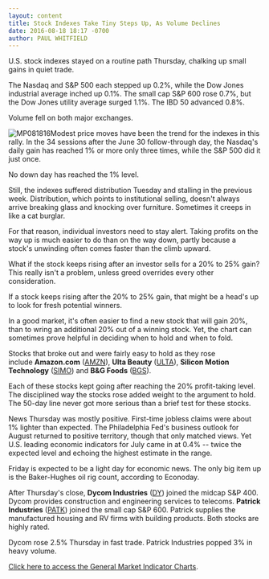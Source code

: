 ```yaml
---
layout: content
title: Stock Indexes Take Tiny Steps Up, As Volume Declines
date: 2016-08-18 18:17 -0700
author: PAUL WHITFIELD
---
```






U.S. stock indexes stayed on a routine path Thursday, chalking up small gains in quiet trade.


The Nasdaq and S&P 500 each stepped up 0.2%, while the Dow Jones industrial average inched up 0.1%. The small cap S&P 600 rose 0.7%, but the Dow Jones utility average surged 1.1%. The IBD 50 advanced 0.8%.


Volume fell on both major exchanges.


![MP081816](https://www.investors.com/wp-content/uploads/2016/08/MP081816-1.jpg)Modest price moves have been the trend for the indexes in this rally. In the 34 sessions after the June 30 follow-through day, the Nasdaq's daily gain has reached 1% or more only three times, while the S&P 500 did it just once.


No down day has reached the 1% level.


Still, the indexes suffered distribution Tuesday and stalling in the previous week. Distribution, which points to institutional selling, doesn't always arrive breaking glass and knocking over furniture. Sometimes it creeps in like a cat burglar.


For that reason, individual investors need to stay alert. Taking profits on the way up is much easier to do than on the way down, partly because a stock's unwinding often comes faster than the climb upward.


What if the stock keeps rising after an investor sells for a 20% to 25% gain? This really isn't a problem, unless greed overrides every other consideration.


If a stock keeps rising after the 20% to 25% gain, that might be a head's up to look for fresh potential winners.


In a good market, it's often easier to find a new stock that will gain 20%, than to wring an additional 20% out of a winning stock. Yet, the chart can sometimes prove helpful in deciding when to hold and when to fold.


Stocks that broke out and were fairly easy to hold as they rose include **Amazon.com** ([AMZN](https://research.investors.com/quote.aspx?symbol=AMZN)), **Ulta Beauty** ([ULTA](https://research.investors.com/quote.aspx?symbol=ULTA)), **Silicon Motion Technology** ([SIMO](https://research.investors.com/quote.aspx?symbol=SIMO)) and **B&G Foods** ([BGS](https://research.investors.com/quote.aspx?symbol=BGS)).



Each of these stocks kept going after reaching the 20% profit-taking level. The disciplined way the stocks rose added weight to the argument to hold. The 50-day line never got more serious than a brief test for these stocks.


News Thursday was mostly positive. First-time jobless claims were about 1% lighter than expected. The Philadelphia Fed's business outlook for August returned to positive territory, though that only matched views. Yet U.S. leading economic indicators for July came in at 0.4% -- twice the expected level and echoing the highest estimate in the range.


Friday is expected to be a light day for economic news. The only big item up is the Baker-Hughes oil rig count, according to Econoday.


After Thursday's close, **Dycom Industries** ([DY](https://research.investors.com/quote.aspx?symbol=DY)) joined the midcap S&P 400. Dycom provides construction and engineering services to telecoms. **Patrick Industries** ([PATK](https://research.investors.com/quote.aspx?symbol=PATK)) joined the small cap S&P 600. Patrick supplies the manufactured housing and RV firms with building products. Both stocks are highly rated.


Dycom rose 2.5% Thursday in fast trade. Patrick Industries popped 3% in heavy volume.


[Click here to access the General Market Indicator Charts](https://www.investors.com/wp-content/uploads/2016/08/IBD1808091415GMI.pdf).




